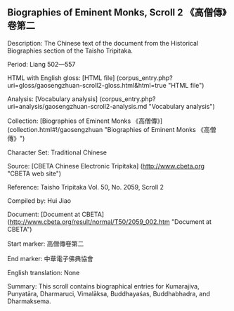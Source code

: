 ##  Biographies of Eminent Monks, Scroll 2 《高僧傳》卷第二

Description: The Chinese text of the document from the Historical Biographies section of the Taisho Tripitaka.

Period: Liang 502—557

HTML with English gloss: [HTML file] (corpus_entry.php?uri=gloss/gaosengzhuan-scroll2-gloss.html&html=true "HTML file")

Analysis: [Vocabulary analysis] (corpus_entry.php?uri=analysis/gaosengzhuan-scroll2-analysis.md "Vocabulary analysis")

Collection: [Biographies of Eminent Monks 《高僧傳》] (collection.html#!/gaosengzhuan "Biographies of Eminent Monks 《高僧傳》")

Character Set: Traditional Chinese

Source: [CBETA Chinese Electronic Tripitaka] (http://www.cbeta.org "CBETA web site")

Reference: Taisho Tripitaka Vol. 50, No. 2059, Scroll 2

Compiled by: Hui Jiao

Document: [Document at CBETA] (http://www.cbeta.org/result/normal/T50/2059_002.htm "Document at CBETA")

Start marker: 高僧傳卷第二

End marker: 中華電子佛典協會

English	translation: None

Summary: This scroll contains biographical entries for Kumarajiva, Punyatāra, Dharmaruci, Vimalāksa, Buddhayaśas, Buddhabhadra, and Dharmaksema.

